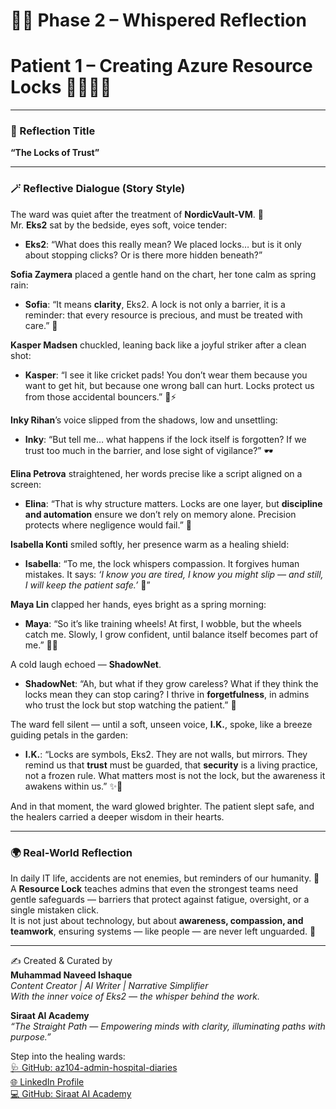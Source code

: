 # 🌸✨ Phase 2 – Whispered Reflection
# Patient 1 – Creating Azure Resource Locks 🌷🌼🧚‍♀️  

---

### 📌 Reflection Title  
**“The Locks of Trust”**  

---

### 🪄 Reflective Dialogue (Story Style)  

The ward was quiet after the treatment of **NordicVault-VM**. 🌸  
Mr. **Eks2** sat by the bedside, eyes soft, voice tender:  
- **Eks2**: “What does this really mean? We placed locks… but is it only about stopping clicks? Or is there more hidden beneath?”  

**Sofia Zaymera** placed a gentle hand on the chart, her tone calm as spring rain:  
- **Sofia**: “It means **clarity**, Eks2. A lock is not only a barrier, it is a reminder: that every resource is precious, and must be treated with care.” 🌷  

**Kasper Madsen** chuckled, leaning back like a joyful striker after a clean shot:  
- **Kasper**: “I see it like cricket pads! You don’t wear them because you want to get hit, but because one wrong ball can hurt. Locks protect us from those accidental bouncers.” 🏏⚡  

**Inky Rihan**’s voice slipped from the shadows, low and unsettling:  
- **Inky**: “But tell me… what happens if the lock itself is forgotten? If we trust too much in the barrier, and lose sight of vigilance?” 🕶️  

**Elina Petrova** straightened, her words precise like a script aligned on a screen:  
- **Elina**: “That is why structure matters. Locks are one layer, but **discipline and automation** ensure we don’t rely on memory alone. Precision protects where negligence would fail.” 🧾  

**Isabella Konti** smiled softly, her presence warm as a healing shield:  
- **Isabella**: “To me, the lock whispers compassion. It forgives human mistakes. It says: *‘I know you are tired, I know you might slip — and still, I will keep the patient safe.’* 💖”  

**Maya Lin** clapped her hands, eyes bright as a spring morning:  
- **Maya**: “So it’s like training wheels! At first, I wobble, but the wheels catch me. Slowly, I grow confident, until balance itself becomes part of me.” 🌱✨  

A cold laugh echoed — **ShadowNet**.  
- **ShadowNet**: “Ah, but what if they grow careless? What if they think the locks mean they can stop caring? I thrive in **forgetfulness**, in admins who trust the lock but stop watching the patient.” 🚨  

The ward fell silent — until a soft, unseen voice, **I.K.**, spoke, like a breeze guiding petals in the garden:  
- **I.K.**: “Locks are symbols, Eks2. They are not walls, but mirrors. They remind us that **trust** must be guarded, that **security** is a living practice, not a frozen rule. What matters most is not the lock, but the awareness it awakens within us.” ✨🌸  

And in that moment, the ward glowed brighter. The patient slept safe, and the healers carried a deeper wisdom in their hearts.  

---

### 🌍 Real-World Reflection  

In daily IT life, accidents are not enemies, but reminders of our humanity. 🌷  
A **Resource Lock** teaches admins that even the strongest teams need gentle safeguards — barriers that protect against fatigue, oversight, or a single mistaken click.  
It is not just about technology, but about **awareness, compassion, and teamwork**, ensuring systems — like people — are never left unguarded. 🌼  

---

✍️ Created & Curated by  
**Muhammad Naveed Ishaque**  
_Content Creator | AI Writer | Narrative Simplifier_  
_With the inner voice of Eks2 — the whisper behind the work._  

**Siraat AI Academy**  
_“The Straight Path — Empowering minds with clarity, illuminating paths with purpose.”_  

Step into the healing wards:  
[🩺 GitHub: az104-admin-hospital-diaries](https://github.com/siraat-ai-academy/az104-admin-hospital-diaries)  
[🌐 LinkedIn Profile](https://lnkd.in/dquwuE-5)  
[💻 GitHub: Siraat AI Academy](https://github.com/siraat-ai-academy)  
